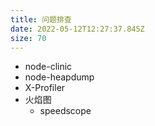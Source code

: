 ```yaml
---
title: 问题排查
date: 2022-05-12T12:27:37.845Z
size: 70
---
```

- node-clinic
- node-heapdump
- X-Profiler
- 火焰图
  - speedscope

